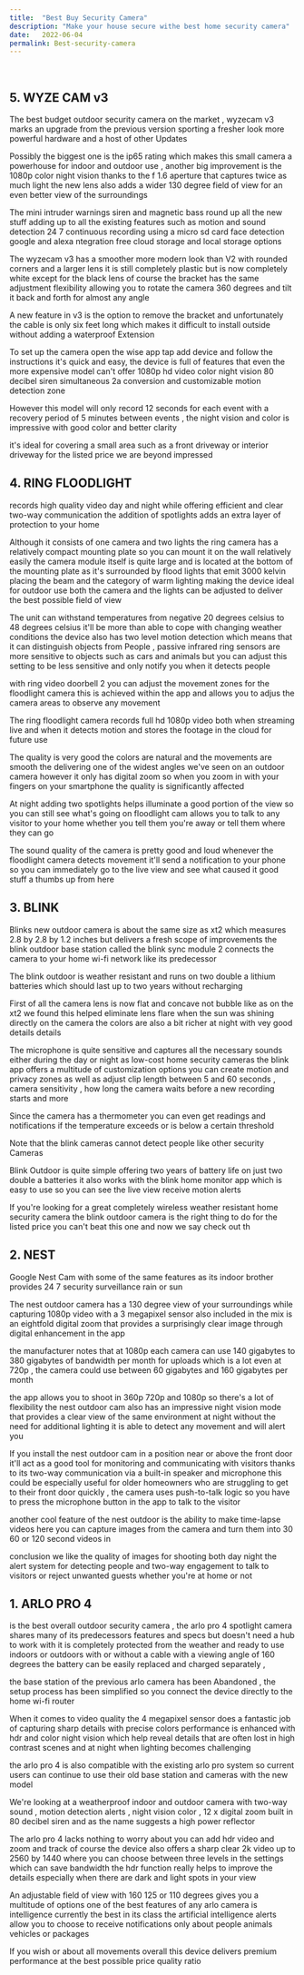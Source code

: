 ```yaml
---
title:  "Best Buy Security Camera"
description: "Make your house secure withe best home security camera"
date:   2022-06-04
permalink: Best-security-camera
---
```

<br>









 ##  5. WYZE CAM v3 



The best budget outdoor security camera on the market , wyzecam v3 marks an upgrade from the previous version sporting a fresher look more powerful hardware and a host of other Updates




Possibly the biggest one is the ip65 rating which makes this small camera a powerhouse for indoor and outdoor use ,  another big improvement is the 1080p color night vision thanks to the f 1.6 aperture that captures twice as much light the new lens also adds a wider 130 degree field of view for an even better view of the surroundings




The mini intruder warnings siren and magnetic bass round up all the new stuff adding up to all the existing features such as motion and sound detection 24 7 continuous recording using a micro sd card face detection google and alexa ntegration free cloud storage and local storage options





The wyzecam v3 has a smoother more modern look than V2 with rounded corners and a larger lens it is still completely plastic but is now completely white except for the black lens of course the bracket has the same adjustment flexibility allowing you to rotate the camera 360 degrees and tilt it back and forth for almost any angle



A new feature in v3 is the option to remove the bracket and unfortunately the cable is only six feet long which makes it difficult to install outside without adding a waterproof Extension





To set up the camera open the wise app tap add device and follow the instructions it's quick and easy, the device is full of features that even the more expensive model can't offer 1080p hd video color night vision 80 decibel siren simultaneous 2a conversion and customizable motion detection zone


However this model will only record 12 seconds for each event with a recovery period of 5 minutes between events ,  the night vision and color is impressive with good color and better clarity



it's ideal for covering a small area such as a front driveway or interior driveway for the listed price we are beyond impressed





 ## 4. RING FLOODLIGHT 



 records high quality video day and night while offering efficient and clear two-way communication the addition of spotlights adds an extra layer of protection to your home



Although it consists of one camera and two lights the ring camera has a relatively compact mounting plate so you can mount it on the wall relatively easily the camera module itself is quite large and is
located at the bottom of the mounting plate as it's surrounded by flood lights that emit 3000 kelvin placing the beam and the category of warm lighting making the device ideal for outdoor use both the camera and the lights can be adjusted to deliver the best possible field of view 




The unit can withstand temperatures from negative 20 degrees celsius to 48 degrees celsius it'll be more than able to cope with changing weather conditions the device also has two level motion detection which means that it can distinguish objects from People ,  passive infrared ring sensors are more sensitive to objects such as cars and animals but you can adjust this setting to be less sensitive and only notify you when it detects people 




with ring video doorbell 2 you can adjust the movement zones for the floodlight camera this is achieved within the app and allows you to adjus the camera areas to observe any movement



 The ring floodlight camera records full hd 1080p video both when streaming live and when it detects motion and stores the footage in the cloud for future use

The quality is very good the colors are natural and the movements are smooth the delivering one of the widest angles we've seen on an outdoor camera however it only has digital zoom so when you zoom in with your fingers on your smartphone the quality is significantly affected 


At night adding two spotlights helps illuminate a good portion of the view so you can still see what's going on floodlight cam allows you to talk to any visitor to your home whether you tell them you're away or tell them where they can go




The sound quality of the camera is pretty good and loud whenever the floodlight camera detects movement it'll send a notification to your phone so you can immediately go to the live view and see  what caused it good stuff a thumbs up from here






 ## 3. BLINK 


Blinks new outdoor camera is about the same size as xt2 which measures 2.8 by 2.8 by 1.2 inches but delivers a fresh scope of improvements
the blink outdoor base station called the blink sync module 2 connects the camera to your home wi-fi network like its predecessor 



The blink outdoor is weather resistant and runs on two double a lithium batteries which should last up to two years without recharging



First of all the camera lens is now flat and concave not bubble like as on the xt2 we found this helped eliminate lens flare when the sun was shining directly on the camera the colors are also a bit richer at
night with vey good details details



The microphone is quite sensitive and captures all the necessary sounds either during the day or night as low-cost home security cameras the blink app offers a multitude of customization options you can create motion and privacy zones as well as adjust clip length between 5 and 60 seconds , camera sensitivity , how long the camera waits before a new recording starts and more 




Since the camera has a thermometer you can even get readings and notifications if the temperature
exceeds or is below a certain threshold 



Note that the blink cameras cannot detect people like other security Cameras


Blink Outdoor is quite simple offering two years of battery life on just two double a batteries it also works with the blink home monitor app which is easy to use so you can see the live view receive motion alerts 


If you're looking for a great completely wireless weather resistant home security camera the blink outdoor camera is the right thing to do for the listed price you can't beat this one and now we say check out th





## 2. NEST


Google Nest Cam with some of the same features as its indoor brother provides 24 7
security surveillance rain or sun


 



The nest outdoor camera has a 130 degree view of your surroundings while capturing 1080p video with a 3 megapixel sensor also included in the mix is an eightfold digital zoom that provides a
surprisingly clear image through digital enhancement in the app 



the manufacturer notes that at 1080p each camera can use 140 gigabytes to 380 gigabytes of bandwidth per month for uploads which is a lot even at 720p , the camera could use between 60 gigabytes and 160 gigabytes per month 



the app allows you to shoot in 360p 720p and 1080p so there's a lot of flexibility the nest outdoor cam also has an impressive night vision mode that provides a clear view of the same environment at night without the need for additional lighting it is able to detect any movement and will alert you



If you install the nest outdoor cam in a position near or above the front door it'll act as a good tool for monitoring and communicating with visitors thanks to its two-way communication via a built-in speaker and microphone this could be especially useful for older homeowners who are struggling to get to their front door quickly ,  the camera uses push-to-talk logic so you have to press the microphone button in the app to talk to the visitor


 another cool feature of the nest outdoor is the ability to make time-lapse videos here you can capture images from the camera and turn them into 30 60 or 120 second videos in



conclusion we like the quality of images for shooting both day night the alert system for detecting people and two-way engagement to talk to visitors or reject unwanted guests whether you're at home or not  



## 1. ARLO PRO 4 


 is the best overall outdoor security camera , the arlo pro 4 spotlight camera shares many of its predecessors features and specs but doesn't need a hub to work with it is completely protected from the weather and ready to use indoors or outdoors with or without a cable with a viewing angle of 160 degrees the battery can be easily replaced and charged separately ,  





the base station of the previous arlo camera has been Abandoned , the setup process has been
simplified so you connect the device directly to the home wi-fi router 






When it comes to video quality the 4 megapixel sensor does a fantastic job of capturing sharp details with precise colors performance is enhanced with hdr and color night vision which help reveal details that are often lost in high contrast scenes and at night when lighting becomes challenging




 the arlo pro 4 is also compatible with the existing arlo pro system so current users can continue to use their old base station and cameras with the new model



We're looking at a weatherproof indoor and outdoor camera with two-way sound , motion detection alerts ,  night vision color ,  12 x digital zoom built in 80 decibel siren and as the name suggests a
high power reflector


 The arlo pro 4 lacks nothing to worry about you can add hdr video and zoom and track of course the device also offers a sharp clear 2k video up to 2560 by 1440 where you can choose between three levels in the settings which can save bandwidth the hdr function really helps to improve the details especially when there are dark and light spots in your view 



An adjustable field of view with 160 125 or 110 degrees gives you a multitude of options one of the best features of any arlo camera is intelligence currently the best in its class the artificial intelligence alerts allow you to choose to receive notifications only about people animals vehicles or packages




If you wish or about all movements overall this device delivers premium performance at the best possible price quality ratio 












